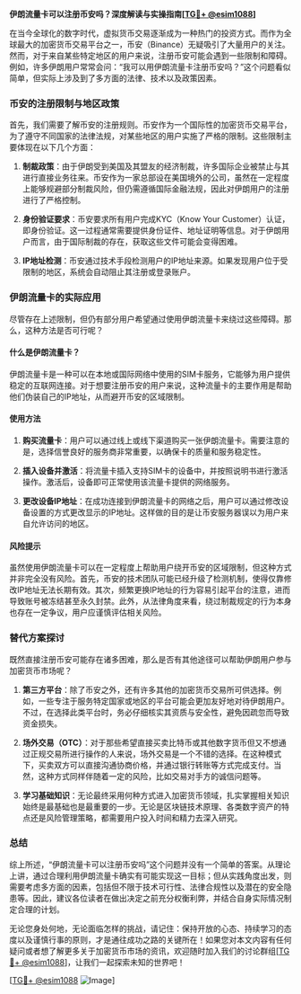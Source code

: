 **伊朗流量卡可以注册币安吗？深度解读与实操指南[[TG💪+ @esim1088](https://t.me/s/esim1088)]**

在当今全球化的数字时代，虚拟货币交易逐渐成为一种热门的投资方式。而作为全球最大的加密货币交易平台之一，币安（Binance）无疑吸引了大量用户的关注。然而，对于来自某些特定地区的用户来说，注册币安可能会遇到一些限制和障碍。例如，许多伊朗用户常常会问：“我可以用伊朗流量卡注册币安吗？”这个问题看似简单，但实际上涉及到了多方面的法律、技术以及政策因素。

### 币安的注册限制与地区政策

首先，我们需要了解币安的注册规则。币安作为一个国际性的加密货币交易平台，为了遵守不同国家的法律法规，对某些地区的用户实施了严格的限制。这些限制主要体现在以下几个方面：

1. **制裁政策**：由于伊朗受到美国及其盟友的经济制裁，许多国际企业被禁止与其进行直接业务往来。币安作为一家总部设在美国境外的公司，虽然在一定程度上能够规避部分制裁风险，但仍需遵循国际金融法规，因此对伊朗用户的注册进行了严格控制。
   
2. **身份验证要求**：币安要求所有用户完成KYC（Know Your Customer）认证，即身份验证。这一过程通常需要提供身份证件、地址证明等信息。对于伊朗用户而言，由于国际制裁的存在，获取这些文件可能会变得困难。

3. **IP地址检测**：币安通过技术手段检测用户的IP地址来源。如果发现用户位于受限制的地区，系统会自动阻止其注册或登录账户。

### 伊朗流量卡的实际应用

尽管存在上述限制，但仍有部分用户希望通过使用伊朗流量卡来绕过这些障碍。那么，这种方法是否可行呢？

#### 什么是伊朗流量卡？

伊朗流量卡是一种可以在本地或国际网络中使用的SIM卡服务，它能够为用户提供稳定的互联网连接。对于想要注册币安的用户来说，这种流量卡的主要作用是帮助他们伪装自己的IP地址，从而避开币安的区域限制。

#### 使用方法

1. **购买流量卡**：用户可以通过线上或线下渠道购买一张伊朗流量卡。需要注意的是，选择信誉良好的服务商非常重要，以确保卡的质量和服务稳定性。
   
2. **插入设备并激活**：将流量卡插入支持SIM卡的设备中，并按照说明书进行激活操作。激活后，设备即可正常使用该流量卡提供的网络服务。

3. **更改设备IP地址**：在成功连接到伊朗流量卡的网络之后，用户可以通过修改设备设置的方式更改显示的IP地址。这样做的目的是让币安服务器误以为用户来自允许访问的地区。

#### 风险提示

虽然使用伊朗流量卡可以在一定程度上帮助用户绕开币安的区域限制，但这种方式并非完全没有风险。首先，币安的技术团队可能已经升级了检测机制，使得仅靠修改IP地址无法长期有效。其次，频繁更换IP地址的行为容易引起平台的注意，进而导致账号被冻结甚至永久封禁。此外，从法律角度来看，绕过制裁规定的行为本身也存在一定争议，用户应谨慎评估相关风险。

### 替代方案探讨

既然直接注册币安可能存在诸多困难，那么是否有其他途径可以帮助伊朗用户参与加密货币市场呢？

1. **第三方平台**：除了币安之外，还有许多其他的加密货币交易所可供选择。例如，一些专注于服务特定国家或地区的平台可能会更加友好地对待伊朗用户。不过，在选择此类平台时，务必仔细核实其资质与安全性，避免因疏忽而导致资金损失。

2. **场外交易（OTC）**：对于那些希望直接买卖比特币或其他数字货币但又不想通过正规交易所进行操作的人来说，场外交易是一个不错的选择。在这种模式下，买卖双方可以直接沟通协商价格，并通过银行转账等方式完成支付。当然，这种方式同样伴随着一定的风险，比如交易对手方的诚信问题等。

3. **学习基础知识**：无论最终采用何种方式进入加密货币领域，扎实掌握相关知识始终是最基础也是最重要的一步。无论是区块链技术原理、各类数字资产的特点还是风险管理策略，都需要用户投入时间和精力去深入研究。

### 总结

综上所述，“伊朗流量卡可以注册币安吗”这个问题并没有一个简单的答案。从理论上讲，通过合理利用伊朗流量卡确实有可能实现这一目标；但从实践角度出发，则需要考虑多方面的因素，包括但不限于技术可行性、法律合规性以及潜在的安全隐患等。因此，建议各位读者在做出决定之前充分权衡利弊，并结合自身实际情况制定合理的计划。

无论您身处何地，无论面临怎样的挑战，请记住：保持开放的心态、持续学习的态度以及谨慎行事的原则，才是通往成功之路的关键所在！如果您对本文内容有任何疑问或者想了解更多关于加密货币市场的资讯，欢迎随时加入我们的讨论群组[[TG💪+ @esim1088](https://t.me/s/esim1088)]，让我们一起探索未知的世界吧！

[[TG💪+ @esim1088](https://t.me/s/esim1088) ![Image](https://i.postimg.cc/4NQfJmqS/Snipaste-2025-05-13-00-14-12.png)]